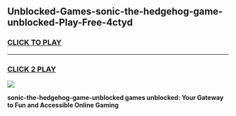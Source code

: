 
## Unblocked-Games-sonic-the-hedgehog-game-unblocked-Play-Free-4ctyd
<h3>
<a href="https://premium76.site?title=sonic-the-hedgehog-game-unblocked&ref=23A">CLICK TO PLAY</a></h3>
<hr>

<h3>
<a href="https://premium76.site?title=sonic-the-hedgehog-game-unblocked&ref=23A">CLICK 2 PLAY</a>
  
</h3>

<a href="https://premium76.site?title=sonic-the-hedgehog-game-unblocked&ref=23A"><img src="https://clearcache.store/games.png"></a>


**sonic-the-hedgehog-game-unblocked games unblocked: Your Gateway to Fun and Accessible Online Gaming**
